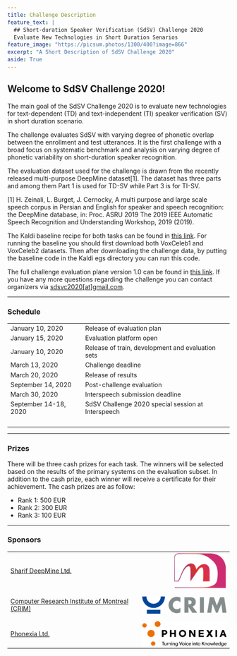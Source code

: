 ```yaml
---
title: Challenge Description
feature_text: |
  ## Short-duration Speaker Verification (SdSV) Challenge 2020
  Evaluate New Technologies in Short Duration Senarios
feature_image: "https://picsum.photos/1300/400?image=866"
excerpt: "A Short Description of SdSV Challenge 2020"
aside: True
---
```


## Welcome to SdSV Challenge 2020! 

The main goal of the SdSV Challenge 2020 is to evaluate new technologies for text-dependent (TD) and text-independent (TI) speaker verification (SV) in short duration scenario.

The challenge evaluates SdSV with varying degree of phonetic overlap between the enrollment and test utterances. It is the first challenge with a broad focus on systematic benchmark and analysis on varying degree of phonetic variability on short-duration speaker recognition.

The evaluation dataset used for the challenge is drawn from the recently released multi-purpose DeepMine dataset[1]. The dataset has three parts and among them Part 1 is used for TD-SV while Part 3 is for TI-SV.

[1] H. Zeinali, L. Burget, J. Cernocky, A multi purpose and large scale speech corpus in Persian and English for speaker and speech recognition:  the DeepMine database, in:  Proc. ASRU 2019 The 2019 IEEE Automatic Speech Recognition and Understanding Workshop, 2019 (2019).

The Kaldi baseline recipe for both tasks can be found in [this link](/assets/sdsvc2020_kaldi_xvector_baseline.tar.gz). For running the baseline you should first download both VoxCeleb1 and VoxCeleb2 datasets. Then after downloading the challenge data, by putting the baseline code in the Kaldi egs directory you can run this code.

The full challenge evaluation plane version 1.0 can be found in [this link](/assets/SdSV_Challenge_Evaluation_Plan.pdf). If you have any more questions regarding the challenge you can contact organizers via [sdsvc2020\[at\]gmail.com](mailto:sdsvc2020\[at\]gmail.com).

---
### Schedule
<table border="0">
 <tr>
    <td>
    January 10, 2020
    </td>
    <td>
    Release of evaluation plan
    </td>
 </tr>
 <tr>
    <td>
    January 15, 2020
    </td>
    <td>
    Evaluation platform open
    </td>
 </tr>
 <tr>
    <td>
    January 10, 2020
    </td>
    <td>
    Release of train, development and evaluation sets
    </td>
 </tr>
 <tr>
    <td>
    March 13, 2020 
    </td>
    <td>
    Challenge deadline
    </td>
 </tr>
 <tr>
    <td>
    March 20, 2020 
    </td>
    <td>
    Release of results
    </td>
 </tr>
 <tr>
    <td>
    September 14, 2020
    </td>
    <td>
    Post-challenge evaluation
    </td>
 </tr>
 <tr>
    <td>
    March 30, 2020 
    </td>
    <td>
    Interspeech submission deadline
    </td>
 </tr>
 <tr>
    <td>
    September 14-18, 2020
    </td>
    <td>
    SdSV Challenge 2020 special session at Interspeech
    </td>
 </tr>
 <tr><td> &nbsp; </td></tr>
</table>


---
### Prizes
There will be three cash prizes for each task. The winners will be selected based on the results of the primary systems on the evaluation subset. In addition to the cash prize, each winner will receive a certificate for their achievement. The cash prizes are as follow:
- Rank 1: 500 EUR
- Rank 2: 300 EUR
- Rank 3: 100 EUR

---
### Sponsors
<table border="0">
 <tr>
    <td>
	<a href="http://deepmine.ir/">Sharif DeepMine Ltd.</a> 
    </td>
    <td>
	<a href="http://deepmine.ir/"><img align="right" width="120" src="/images/deepmine.jpg"></a>
    </td>
 </tr>
 <tr>
    <td>
    <a href="https://www.crim.ca/en">Computer Research Institute of Montreal (CRIM)</a>
    </td>
    <td style="padding-bottom: 15px; padding-top: 15px;">
    <a href="https://www.crim.ca/en"><img align="right" width="220" src="/images/logo_CRIM_300dpi.jpg"></a>
    </td>
 </tr>
 <tr>
    <td>
    <a href="https://www.phonexia.com">Phonexia Ltd.</a>
    </td>
    <td>
    <a href="https://www.phonexia.com"><img align="right" width="220" src="/images/phonexia2.png"></a>
    </td>
 </tr>
</table>




















